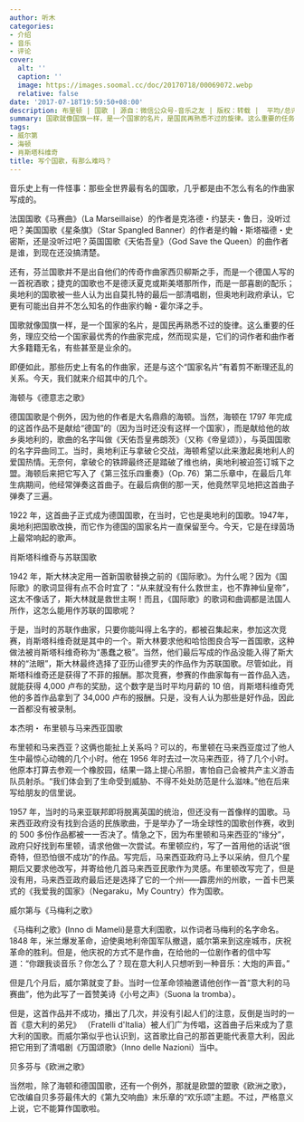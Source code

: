 ```yaml
---
author: 听木
categories:
- 介绍
- 音乐
- 评论
cover:
  alt: ''
  caption: ''
  image: https://images.soomal.cc/doc/20170718/00069072.webp
  relative: false
date: '2017-07-18T19:59:50+08:00'
description: 布里顿 | 国歌 | 源自：微信公众号-音乐之友 | 版权：转载 |  平均/总评分：01.00/1
summary: 国歌就像国旗一样，是一个国家的名片，是国民再熟悉不过的旋律。这么重要的任务，理应交给一个国家最优秀的作曲家完成，然而现实是，它们的词作者和曲作者大多籍籍无名，有些甚至是业余的。即便如此，那些历史上有名的作曲家，还是与这个“国家名片”有着剪不断理还乱的关系……
tags:
- 威尔第
- 海顿
- 肖斯塔科维奇
title: 写个国歌，有那么难吗？
---
```


音乐史上有一件怪事：那些全世界最有名的国歌，几乎都是由不怎么有名的作曲家写成的。

法国国歌《马赛曲》（La Marseillaise）的作者是克洛德・约瑟夫・鲁日，没听过吧？美国国歌《星条旗》（Star Spangled Banner）的作者是约翰・斯塔福德・史密斯，还是没听过吧？英国国歌《天佑吾皇》（God Save the Queen）的曲作者是谁，到现在还没搞清楚。





还有，芬兰国歌并不是出自他们的传奇作曲家西贝柳斯之手，而是一个德国人写的一首祝酒歌；捷克的国歌也不是德沃夏克或斯美塔那所作，而是一部喜剧的配乐；奥地利的国歌被一些人认为出自莫扎特的最后一部清唱剧，但奥地利政府承认，它更有可能出自并不怎么知名的作曲家约翰・霍尔泽之手。

国歌就像国旗一样，是一个国家的名片，是国民再熟悉不过的旋律。这么重要的任务，理应交给一个国家最优秀的作曲家完成，然而现实是，它们的词作者和曲作者大多籍籍无名，有些甚至是业余的。

即便如此，那些历史上有名的作曲家，还是与这个“国家名片”有着剪不断理还乱的关系。今天，我们就来介绍其中的几个。

海顿与《德意志之歌》

德国国歌是个例外，因为他的作者是大名鼎鼎的海顿。当然，海顿在 1797 年完成的这首作品不是献给“德国”的（因为当时还没有这样一个国家），而是献给他的故乡奥地利的，歌曲的名字叫做《天佑吾皇弗朗茨》（又称《帝皇颂》），与英国国歌的名字异曲同工。当时，奥地利正与拿破仑交战，海顿希望以此来激起奥地利人的爱国热情。无奈何，拿破仑的铁蹄最终还是踏破了维也纳，奥地利被迫签订城下之盟。海顿后来把它写入了《第三弦乐四重奏》（Op. 76）第二乐章中，在最后几年生病期间，他经常弹奏这首曲子。在最后病倒的那一天，他竟然罕见地把这首曲子弹奏了三遍。



1922 年，这首曲子正式成为德国国歌，在当时，它也是奥地利的国歌。1947年，奥地利把国歌改换，而它作为德国的国家名片一直保留至今。今天，它是在绿茵场上最常响起的歌声。



肖斯塔科维奇与苏联国歌

1942 年，斯大林决定用一首新国歌替换之前的《国际歌》。为什么呢？因为《国际歌》的歌词显得有点不合时宜了：“从来就没有什么救世主，也不靠神仙皇帝”，这太不像话了，斯大林就是救世主啊！而且，《国际歌》的歌词和曲调都是法国人所作，这怎么能用作苏联的国歌呢？

于是，当时的苏联作曲家，只要你能叫得上名字的，都被召集起来，参加这次竞赛，肖斯塔科维奇就是其中的一个。斯大林要求他和哈恰图良合写一首国歌，这种做法被肖斯塔科维奇称为“愚蠢之极”。当然，他们最后写成的作品没能入得了斯大林的“法眼”，斯大林最终选择了亚历山德罗夫的作品作为苏联国歌。尽管如此，肖斯塔科维奇还是获得了不菲的报酬。那次竞赛，参赛的作曲家每有一首作品入选，就能获得 4,000 卢布的奖励，这个数字是当时平均月薪的 10 倍，肖斯塔科维奇凭他的多首作品拿到了 34,000 卢布的报酬。只是，没有人认为那些是好作品，因此一首都没有被录制。



本杰明・ 布里顿与马来西亚国歌

布里顿和马来西亚？这俩也能扯上关系吗？可以的，布里顿在马来西亚度过了他人生中最惊心动魄的几个小时。他在 1956 年时去过一次马来西亚，待了几个小时。他原本打算去参观一个橡胶园，结果一路上提心吊胆，害怕自己会被共产主义游击队员射杀。“我们体会到了生命受到威胁、不得不处处防范是什么滋味。”他在后来写给朋友的信里说。

1957 年，当时的马来亚联邦即将脱离英国的统治，但还没有一首像样的国歌。马来西亚政府没有找到合适的民族歌曲，于是举办了一场全球性的国歌创作赛，收到的 500 多份作品都被一一否决了。情急之下，因为布里顿和马来西亚的“缘分”，政府只好找到布里顿，请求他做一次尝试。布里顿应约，写了一首用他的话说“很奇特，但恐怕很不成功”的作品。写完后，马来西亚政府马上予以采纳，但几个星期后又要求他改写，并寄给他几首马来西亚民歌作为灵感。布里顿改写完了，但是没有用，马来西亚政府最后还是选择了它的一个州――霹雳州的州歌，一首卡巴莱式的《我爱我的国家》（Negaraku，My Country）作为国歌。

威尔第与《马梅利之歌》

《马梅利之歌》(Inno di Mameli)是意大利国歌，以作词者马梅利的名字命名。1848 年，米兰爆发革命，迫使奥地利帝国军队撤退，威尔第来到这座城市，庆祝革命的胜利。但是，他庆祝的方式不是作曲，在给他的一位剧作者的信中写道：“你跟我谈音乐？你怎么了？现在意大利人只想听到一种音乐：大炮的声音。”

但是几个月后，威尔第就变了卦。当时一位革命领袖邀请他创作一首“意大利的马赛曲”，他为此写了一首赞美诗《小号之声》（Suona la tromba）。

但是，这首作品并不成功，播出了几次，并没有引起人们的注意，反倒是当时的一首《意大利的弟兄》 （Fratelli d'Italia）被人们广为传唱，这首曲子后来成为了意大利的国歌。而威尔第似乎也认识到，这首歌比自己的那首更能代表意大利，因此把它用到了清唱剧《万国颂歌》（Inno delle Nazioni）当中。



贝多芬与《欧洲之歌》

当然啦，除了海顿和德国国歌，还有一个例外，那就是欧盟的盟歌《欧洲之歌》，它改编自贝多芬最伟大的《第九交响曲》末乐章的“欢乐颂”主题。不过，严格意义上说，它不能算作国歌啦。